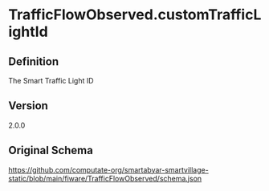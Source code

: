 # TrafficFlowObserved.customTrafficLightId

## Definition
The Smart Traffic Light ID

## Version
2.0.0

## Original Schema
https://github.com/computate-org/smartabyar-smartvillage-static/blob/main/fiware/TrafficFlowObserved/schema.json
